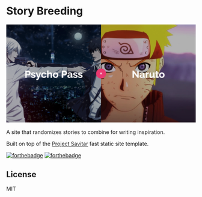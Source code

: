 # Story Breeding

![Banner](banner.png)

A site that randomizes stories to combine for writing inspiration.

Built on top of the [Project Savitar](https://github.com/johnpaulada/project-savitar) fast static site template.

[![forthebadge](http://forthebadge.com/images/badges/powered-by-electricity.svg)](http://forthebadge.com)
[![forthebadge](http://forthebadge.com/images/badges/built-with-love.svg)](http://forthebadge.com)

## License
MIT
